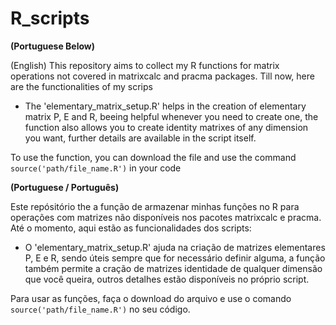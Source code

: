 # R_scripts
**(Portuguese Below)**

(English)
This repository aims to collect my R functions for matrix operations not covered in matrixcalc and pracma packages.
Till now, here are the functionalities of my scrips

* The 'elementary_matrix_setup.R' helps in the creation of elementary matrix P, E and R, beeing helpful whenever you need to create one, the function also allows you to create identity matrixes of any dimension you want, further details are available in the script itself.

To use the function, you can download the file and use the command ```source('path/file_name.R')``` in your code


**(Portuguese / Português)**

Este repósitório the a função de armazenar minhas funções no R para operações com matrizes não disponíveis nos pacotes matrixcalc e pracma.
Até o momento, aqui estão as funcionalidades dos scripts:

* O 'elementary_matrix_setup.R' ajuda na criação de matrizes elementares P, E e R, sendo úteis sempre que for necessário definir alguma, a função também permite a cração de matrizes identidade de qualquer dimensão que você queira, outros detalhes estão disponíveis no próprio script.

Para usar as funções, faça o download do arquivo e use o comando ```source('path/file_name.R')``` no seu código.
